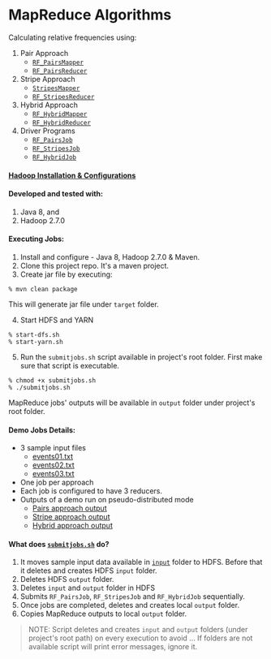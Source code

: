 # MapReduce Algorithms
Calculating relative frequencies using:
1. Pair Approach
    * [```RF_PairsMapper```](./src/main/java/cs522/lab/pair/RF_PairsMapper.java)
    * [```RF_PairsReducer```](./src/main/java/cs522/lab/pair/RF_PairsReducer.java)
2. Stripe Approach
    * [```StripesMapper```](./src/main/java/cs522/lab/stripe/StripesMapper.java)
    * [```RF_StripesReducer```](./src/main/java/cs522/lab/stripe/RF_StripesReducer.java)
3. Hybrid Approach
    * [```RF_HybridMapper```](./src/main/java/cs522/lab/hybrid/RF_HybridMapper.java)
    * [```RF_HybridReducer```](./src/main/java/cs522/lab/hybrid/RF_HybridReducer.java)
4. Driver Programs
    - [```RF_PairsJob```](./src/main/java/cs522/lab/pair/RF_PairsJob.java)
    - [```RF_StripesJob```](./src/main/java/cs522/lab/stripe/RF_StripesJob.java)
    - [```RF_HybridJob```](./src/main/java/cs522/lab/hybrid/RF_HybridJob.java)

#### [Hadoop Installation & Configurations](./docs/hadoop-installation.md)
#### Developed and tested with:
1. Java 8, and
2. Hadoop 2.7.0

#### Executing Jobs:
1. Install and configure - Java 8, Hadoop 2.7.0 & Maven.
2. Clone this project repo. It's a maven project.
3. Create jar file by executing:
```
% mvn clean package
```
This will generate jar file under ```target``` folder.

4. Start HDFS and YARN
```
% start-dfs.sh
% start-yarn.sh
```
5. Run the ```submitjobs.sh``` script available in project's root folder. First make sure that script is executable.
```
% chmod +x submitjobs.sh
% ./submitjobs.sh
```
MapReduce jobs' outputs will be available in ```output``` folder under project's root folder.

#### Demo Jobs Details:
- 3 sample input files
    - [events01.txt](./input/events01.txt)
    - [events02.txt](./input/events02.txt)
    - [events03.txt](./input/events03.txt)
- One job per approach
- Each job is configured to have 3 reducers.
- Outputs of a demo run on pseudo-distributed mode
    - [Pairs approach output](./output/pairs_rf/)
    - [Stripe approach output](./output/stripes_rf/)
    - [Hybrid approach output](./output/hybrid_rf/)

#### What does [```submitjobs.sh```](submitjobs.sh) do?
1. It moves sample input data available in [```input```](./input) folder to HDFS. Before that it deletes and creates HDFS ```input``` folder.
2. Deletes HDFS ```output``` folder.
3. Deletes ```input``` and ```output``` folder in HDFS
4. Submits ```RF_PairsJob```, ```RF_StripesJob``` and ```RF_HybridJob``` sequentially.
5. Once jobs are completed, deletes and creates local ```output``` folder.
6. Copies MapReduce outputs to local ```output``` folder.

>NOTE: Script deletes and creates ```input``` and ```output``` folders (under project's root path) on every execution to avoid ... If folders are not available script will print error messages, ignore it.
